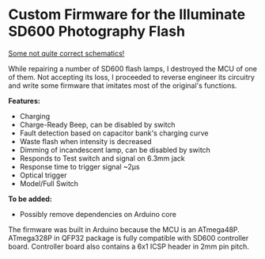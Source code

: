 # Custom Firmware for the Illuminate SD600 Photography Flash

[Some not quite correct schematics!](/schematics)

While repairing a number of SD600 flash lamps, I destroyed the MCU of one of them. Not accepting its loss, I proceeded to reverse engineer its circuitry and write some firmware that imitates most of the original's functions.

**Features:**
* Charging
* Charge-Ready Beep, can be disabled by switch
* Fault detection based on capacitor bank's charging curve
* Waste flash when intensity is decreased
* Dimming of incandescent lamp, can be disabled by switch
* Responds to Test switch and signal on 6.3mm jack
* Response time to trigger signal ~2µs
* Optical trigger
* Model/Full Switch

**To be added:**
* Possibly remove dependencies on Arduino core

The firmware was built in Arduino because the MCU is an ATmega48P. ATmega328P in QFP32 package is fully compatible with SD600 controller board. Controller board also contains a 6x1 ICSP header in 2mm pin pitch.
